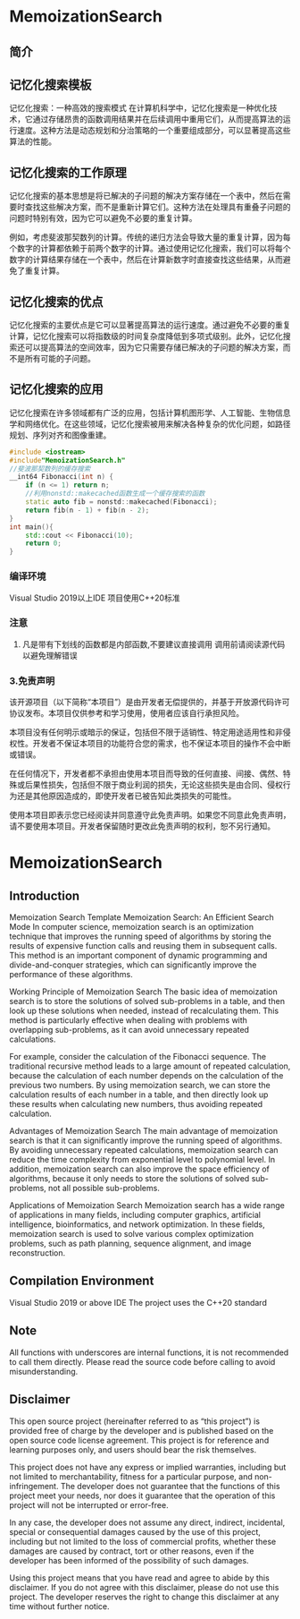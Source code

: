 # MemoizationSearch

## 简介
## 记忆化搜索模板
记忆化搜索：一种高效的搜索模式
在计算机科学中，记忆化搜索是一种优化技术，它通过存储昂贵的函数调用结果并在后续调用中重用它们，从而提高算法的运行速度。这种方法是动态规划和分治策略的一个重要组成部分，可以显著提高这些算法的性能。

## 记忆化搜索的工作原理
记忆化搜索的基本思想是将已解决的子问题的解决方案存储在一个表中，然后在需要时查找这些解决方案，而不是重新计算它们。这种方法在处理具有重叠子问题的问题时特别有效，因为它可以避免不必要的重复计算。

例如，考虑斐波那契数列的计算。传统的递归方法会导致大量的重复计算，因为每个数字的计算都依赖于前两个数字的计算。通过使用记忆化搜索，我们可以将每个数字的计算结果存储在一个表中，然后在计算新数字时直接查找这些结果，从而避免了重复计算。

## 记忆化搜索的优点
记忆化搜索的主要优点是它可以显著提高算法的运行速度。通过避免不必要的重复计算，记忆化搜索可以将指数级的时间复杂度降低到多项式级别。此外，记忆化搜索还可以提高算法的空间效率，因为它只需要存储已解决的子问题的解决方案，而不是所有可能的子问题。

## 记忆化搜索的应用
记忆化搜索在许多领域都有广泛的应用，包括计算机图形学、人工智能、生物信息学和网络优化。在这些领域，记忆化搜索被用来解决各种复杂的优化问题，如路径规划、序列对齐和图像重建。

```c++
#include <iostream>
#include"MemoizationSearch.h"
//斐波那契数列的缓存搜索
__int64 Fibonacci(int n) {
	if (n <= 1) return n;
	//利用nonstd::makecached函数生成一个缓存搜索的函数
	static auto fib = nonstd::makecached(Fibonacci);
	return fib(n - 1) + fib(n - 2);
}
int main(){
	std::cout << Fibonacci(10);
	return 0;
}
```

### 编译环境
Visual Studio 2019以上IDE
项目使用C++20标准 

### 注意
1. 凡是带有下划线的函数都是内部函数,不要建议直接调用 调用前请阅读源代码以避免理解错误


### 3.免责声明
该开源项目（以下简称“本项目”）是由开发者无偿提供的，并基于开放源代码许可协议发布。本项目仅供参考和学习使用，使用者应该自行承担风险。

本项目没有任何明示或暗示的保证，包括但不限于适销性、特定用途适用性和非侵权性。开发者不保证本项目的功能符合您的需求，也不保证本项目的操作不会中断或错误。

在任何情况下，开发者都不承担由使用本项目而导致的任何直接、间接、偶然、特殊或后果性损失，包括但不限于商业利润的损失，无论这些损失是由合同、侵权行为还是其他原因造成的，即使开发者已被告知此类损失的可能性。

使用本项目即表示您已经阅读并同意遵守此免责声明。如果您不同意此免责声明，请不要使用本项目。开发者保留随时更改此免责声明的权利，恕不另行通知。
# MemoizationSearch
## Introduction
Memoization Search Template Memoization Search: An Efficient Search Mode In computer science, memoization search is an optimization technique that improves the running speed of algorithms by storing the results of expensive function calls and reusing them in subsequent calls. This method is an important component of dynamic programming and divide-and-conquer strategies, which can significantly improve the performance of these algorithms.

Working Principle of Memoization Search The basic idea of memoization search is to store the solutions of solved sub-problems in a table, and then look up these solutions when needed, instead of recalculating them. This method is particularly effective when dealing with problems with overlapping sub-problems, as it can avoid unnecessary repeated calculations.

For example, consider the calculation of the Fibonacci sequence. The traditional recursive method leads to a large amount of repeated calculation, because the calculation of each number depends on the calculation of the previous two numbers. By using memoization search, we can store the calculation results of each number in a table, and then directly look up these results when calculating new numbers, thus avoiding repeated calculation.

Advantages of Memoization Search The main advantage of memoization search is that it can significantly improve the running speed of algorithms. By avoiding unnecessary repeated calculations, memoization search can reduce the time complexity from exponential level to polynomial level. In addition, memoization search can also improve the space efficiency of algorithms, because it only needs to store the solutions of solved sub-problems, not all possible sub-problems.

Applications of Memoization Search Memoization search has a wide range of applications in many fields, including computer graphics, artificial intelligence, bioinformatics, and network optimization. In these fields, memoization search is used to solve various complex optimization problems, such as path planning, sequence alignment, and image reconstruction.

## Compilation Environment
Visual Studio 2019 or above IDE The project uses the C++20 standard

## Note
All functions with underscores are internal functions, it is not recommended to call them directly. Please read the source code before calling to avoid misunderstanding.
## Disclaimer
This open source project (hereinafter referred to as “this project”) is provided free of charge by the developer and is published based on the open source code license agreement. This project is for reference and learning purposes only, and users should bear the risk themselves.

This project does not have any express or implied warranties, including but not limited to merchantability, fitness for a particular purpose, and non-infringement. The developer does not guarantee that the functions of this project meet your needs, nor does it guarantee that the operation of this project will not be interrupted or error-free.

In any case, the developer does not assume any direct, indirect, incidental, special or consequential damages caused by the use of this project, including but not limited to the loss of commercial profits, whether these damages are caused by contract, tort or other reasons, even if the developer has been informed of the possibility of such damages.

Using this project means that you have read and agree to abide by this disclaimer. If you do not agree with this disclaimer, please do not use this project. The developer reserves the right to change this disclaimer at any time without further notice.
